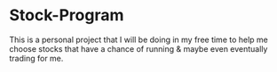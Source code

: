 # Stock-Program
This is a personal project that I will be doing in my free time to help me choose stocks that have a chance of running &amp; maybe even eventually trading for me.
